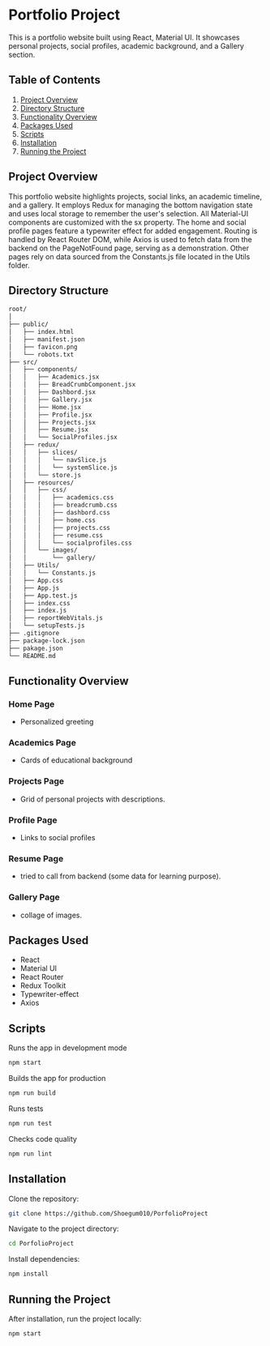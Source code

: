 # Portfolio Project

This is a portfolio website built using React, Material UI. It showcases personal projects, social profiles, academic background, and a Gallery section.

## Table of Contents

1. [Project Overview](#project-overview)
2. [Directory Structure](#directory-structure)
3. [Functionality Overview](#functionality-overview)
4. [Packages Used](#packages-used)
5. [Scripts](#scripts)
6. [Installation](#installation)
7. [Running the Project](#running-the-project)

## Project Overview

This portfolio website highlights projects, social links, an academic timeline, and a gallery. It employs Redux for managing the bottom navigation state and uses local storage to remember the user's selection. All Material-UI components are customized with the sx property. The home and social profile pages feature a typewriter effect for added engagement. Routing is handled by React Router DOM, while Axios is used to fetch data from the backend on the PageNotFound page, serving as a demonstration. Other pages rely on data sourced from the Constants.js file located in the Utils folder.

## Directory Structure

```bash
root/
│
├── public/
│   ├── index.html
│   ├── manifest.json
│   ├── favicon.png
│   └── robots.txt
├── src/
│   ├── components/
│   │   ├── Academics.jsx
│   │   ├── BreadCrumbComponent.jsx   
│   │   ├── Dashbord.jsx
│   │   ├── Gallery.jsx
│   │   ├── Home.jsx
│   │   ├── Profile.jsx
│   │   ├── Projects.jsx
│   │   ├── Resume.jsx
│   │   └── SocialProfiles.jsx
│   ├── redux/
│   │   ├── slices/
│   │   │   └── navSlice.js
│   │   │   └── systemSlice.js
│   │   └── store.js
│   ├── resources/
│   │   ├── css/
│   │   │   ├── academics.css
│   │   │   ├── breadcrumb.css
│   │   │   ├── dashbord.css
│   │   │   ├── home.css
│   │   │   ├── projects.css
│   │   │   ├── resume.css
│   │   │   └── socialprofiles.css
│   │   └── images/
│   │       └── gallery/
│   ├── Utils/
│   │   └── Constants.js
│   ├── App.css
│   ├── App.js
│   ├── App.test.js
│   ├── index.css
│   ├── index.js
│   ├── reportWebVitals.js
│   └── setupTests.js
├── .gitignore
├── package-lock.json
├── pakage.json
└── README.md
```

## Functionality Overview

### Home Page

- Personalized greeting

### Academics Page

- Cards of educational background

### Projects Page

- Grid of personal projects with descriptions.

### Profile Page

- Links to social profiles

### Resume Page

- tried to call from backend (some data for learning purpose).

### Gallery Page

- collage of images.



## Packages Used

- React
- Material UI
- React Router
- Redux Toolkit
- Typewriter-effect
- Axios

## Scripts

Runs the app in development mode

```bash
npm start
```

Builds the app for production

```bash
npm run build
```

Runs tests

```bash
npm run test
```

Checks code quality

```bash
npm run lint
```

## Installation

Clone the repository:

```bash
git clone https://github.com/Shoegum010/PorfolioProject
```

Navigate to the project directory:

```bash
cd PorfolioProject
```

Install dependencies:

```bash
npm install
```

## Running the Project

After installation, run the project locally:

```bash
npm start
```